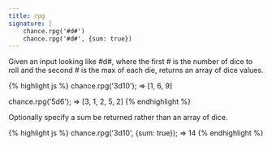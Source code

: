 ```yaml
---
title: rpg
signature: |
    chance.rpg('#d#')
    chance.rpg('#d#', {sum: true})
---
```


Given an input looking like #d#, where the first # is the number of dice to
roll and the second # is the max of each die, returns an array of dice values.

{% highlight js %}
chance.rpg('3d10');
=> [1, 6, 9]

chance.rpg('5d6');
=> [3, 1, 2, 5, 2]
{% endhighlight %}

Optionally specify a sum be returned rather than an array of dice.

{% highlight js %}
chance.rpg('3d10', {sum: true});
=> 14
{% endhighlight %}
